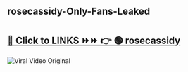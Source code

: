 
 ## rosecassidy-Only-Fans-Leaked

# <h2><a href="https://clipsfans.com/rosecassidy&ref=git">🔗 Click to LINKS ⏩⏩ 👉 🟢 rosecassidy </a></h2>

<a href="https://clipsfans.com/rosecassidy&ref=git" rel="nofollow" data-target="animated-image.originalLink"><img src="https://i.ibb.co.com/xMMVF88/686577567.gif" alt="Viral Video Original" style="max-width: 100%; display: inline-block;" data-target="animated-image.originalImage"></a>
